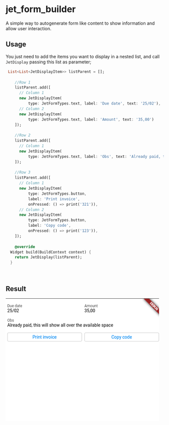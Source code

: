 # jet_form_builder

A simple way to autogenerate form like content to show information and allow user interaction.

## Usage
 You just need to add the items you want to display in a nested list, and call `JetDisplay` passing this list as parameter;

```dart
 List<List<JetDisplayItem>> listParent = [];

    //Row 1
    listParent.add([
      // Column 1
      new JetDisplayItem(
          type: JetFormTypes.text, label: 'Due date', text: '25/02'),
      // Column 2
      new JetDisplayItem(
          type: JetFormTypes.text, label: 'Amount', text: '35,00')
    ]);
    
    //Row 2
    listParent.add([
      // Column 1
      new JetDisplayItem(
          type: JetFormTypes.text, label: 'Obs', text: 'Already paid, this will show all over the available space')
    ]);
    
    //Row 3
    listParent.add([
      // Column 1
      new JetDisplayItem(
          type: JetFormTypes.button,
          label: 'Print invoice',
          onPressed: () => print('321')),
      // Column 2
      new JetDisplayItem(
          type: JetFormTypes.button,
          label: 'Copy code',
          onPressed: () => print('123')),
    ]); 
    
    @override
  Widget build(BuildContext context) {
    return JetDisplay(listParent);   
  }   
    
    
```

## Result
![alt text](https://github.com/brunodmn/packages/blob/master/jet_form_builder/example/sample_ss.png?raw=true)

